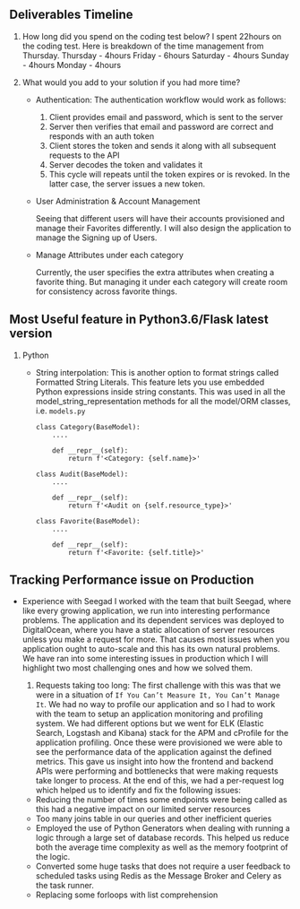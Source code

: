 ## Deliverables Timeline

1.  How long did you spend on the coding test below?
    I spent 22hours on the coding test. Here is breakdown of the time management from Thursday.
    Thursday - 4hours
    Friday - 6hours
    Saturday - 4hours
    Sunday - 4hours
    Monday - 4hours

2.  What would you add to your solution if you had more time?
    
    - Authentication: 
        The authentication workflow would work as follows:

        1. Client provides email and password, which is sent to the server
        2. Server then verifies that email and password are correct and responds with an auth token
        3. Client stores the token and sends it along with all subsequent requests to the API
        4. Server decodes the token and validates it
        5. This cycle will repeats until the token expires or is revoked. In the latter case, the server issues a new token.

    - User Administration & Account Management

        Seeing that different users will have their accounts provisioned and manage their Favorites differently. I will also design the application to manage the Signing up of Users.

    - Manage Attributes under each category

        Currently, the user specifies the extra attributes when creating a favorite thing. But managing it under each category will create room for consistency across favorite things.

## Most Useful feature in Python3.6/Flask latest version

1.  Python

    - String interpolation: This is another option to format strings called Formatted String Literals. This feature lets you use embedded Python expressions inside string constants. This was used in all the model_string_representation methods for all the model/ORM classes, i.e. `models.py`
        ```
        class Category(BaseModel):
            ....
            
            def __repr__(self):
                return f'<Category: {self.name}>'
        ```

        ```
        class Audit(BaseModel):
            ....
            
            def __repr__(self):
                return f'<Audit on {self.resource_type}>'
        ```

        ```
        class Favorite(BaseModel):
            ....

            def __repr__(self):
                return f'<Favorite: {self.title}>'
        ```


## Tracking Performance issue on Production

-   Experience with Seegad
    I worked with the team that built Seegad, where like every growing application, we run into interesting performance problems. The application and its dependent services was deployed to DigitalOcean, where you have a static allocation of server resources unless you make a request for more. That causes most issues when you application ought to auto-scale and this has its own natural problems. We have ran into some interesting issues in production which I will highlight two most challenging ones and how we solved them.

    1. Requests taking too long:
    The first challenge with this was that we were in a situation of `If You Can’t Measure It, You Can’t Manage It`. We had no way to profile our application and so I had to work with the team to setup an application monitoring and profiling system. We had different options but we went for ELK (Elastic Search, Logstash and Kibana) stack for the APM and cProfile for the application profiling. Once these were provisioned we were able to see the performance data of the application against the defined metrics.
    This gave us insight into how the frontend and backend APIs were performing and bottlenecks that were making requests take longer to process. At the end of this, we had a per-request log which helped us to identify and fix the following issues:

    -   Reducing the number of times some endpoints were being called as this had a negative impact on our limited server       resources
    -   Too many joins table in our queries and other inefficient queries
    -   Employed the use of Python Generators when dealing with running a logic through a large set of database records.        This helped us reduce both the average time complexity as well as the memory footprint of the logic.
    -   Converted some huge tasks that does not require a user feedback to scheduled tasks using Redis as the Message           Broker and Celery as the task runner.
    -   Replacing some forloops with list comprehension

